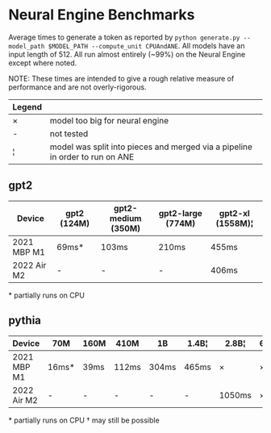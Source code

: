 # Neural Engine Benchmarks

Average times to generate a token as reported by `python generate.py --model_path $MODEL_PATH --compute_unit CPUAndANE`. All models have an input length of 512. All run almost entirely (~99%) on the Neural Engine except where noted.

NOTE: These times are intended to give a rough relative measure of performance and are not overly-rigorous.

|Legend||
|-|-|
|×| model too big for neural engine|
|-| not tested|
|¦| model was split into pieces and merged via a pipeline in order to run on ANE|

## gpt2

|Device     |gpt2 (124M)|gpt2-medium (350M)|gpt2-large (774M)|gpt2-xl (1558M)¦|
|-|-|-|-|-|
|2021 MBP M1|69ms*      |103ms             |210ms            |455ms           |
|2022 Air M2|-          |-                 |-                |406ms           |

\* partially runs on CPU

## pythia

|Device     |70M  |160M|410M |1B   |1.4B¦ |2.8B¦ |6.9B|
|-|-|-|-|-|-|-|-|
|2021 MBP M1|16ms*|39ms|112ms|304ms|465ms |×     |×   |
|2022 Air M2|-    |-   |-    |-    |-     |1050ms|×†  |

\* partially runs on CPU
† may still be possible
